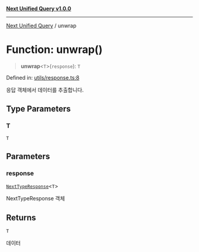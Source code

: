 [**Next Unified Query v1.0.0**](../README.md)

***

[Next Unified Query](../globals.md) / unwrap

# Function: unwrap()

> **unwrap**\<`T`\>(`response`): `T`

Defined in: [utils/response.ts:8](https://github.com/newExpand/next-unified-query/blob/main/packages/core/src/utils/response.ts#L8)

응답 객체에서 데이터를 추출합니다.

## Type Parameters

### T

`T`

## Parameters

### response

[`NextTypeResponse`](../interfaces/NextTypeResponse.md)\<`T`\>

NextTypeResponse 객체

## Returns

`T`

데이터
